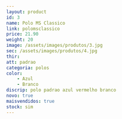 ```yaml
---
layout: product
id: 3
name: Polo MS Classico
link: polomsclassico
price: 21.90
weight: 20
image: /assets/images/produtos/3.jpg
sec: /assets/images/produtos/4.jpg
thir: 
att: padrao
categoria: polos
color:
    - Azul
    - Branco
discrip: polo padrao azul vermelho branco
novo: true
maisvendidos: true
stock: sim
---
```

